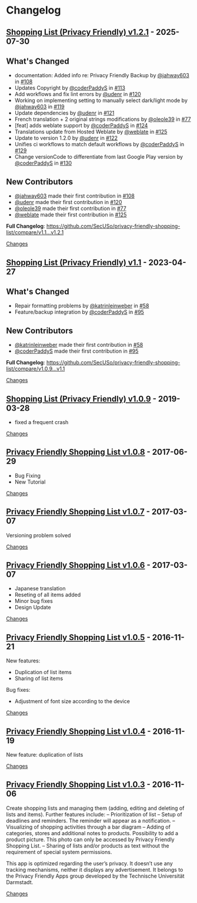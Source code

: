 # Changelog

<a id="v1.2.1"></a>
## [Shopping List (Privacy Friendly) v1.2.1](https://github.com/SecUSo/privacy-friendly-shopping-list/releases/tag/v1.2.1) - 2025-07-30

## What's Changed
* documentation: Added info re: Privacy Friendly Backup by [@jahway603](https://github.com/jahway603) in [#108](https://github.com/SecUSo/privacy-friendly-shopping-list/pull/108)
* Updates Copyright by [@coderPaddyS](https://github.com/coderPaddyS) in [#113](https://github.com/SecUSo/privacy-friendly-shopping-list/pull/113)
* Add workflows and fix lint errors by [@udenr](https://github.com/udenr) in [#120](https://github.com/SecUSo/privacy-friendly-shopping-list/pull/120)
* Working on implementing setting to manually select dark/light mode by [@jahway603](https://github.com/jahway603) in [#119](https://github.com/SecUSo/privacy-friendly-shopping-list/pull/119)
* Update dependencies by [@udenr](https://github.com/udenr) in [#121](https://github.com/SecUSo/privacy-friendly-shopping-list/pull/121)
* French translation + 2 original strings modifications  by [@oleole39](https://github.com/oleole39) in [#77](https://github.com/SecUSo/privacy-friendly-shopping-list/pull/77)
* [feat] adds weblate support by [@coderPaddyS](https://github.com/coderPaddyS) in [#124](https://github.com/SecUSo/privacy-friendly-shopping-list/pull/124)
* Translations update from Hosted Weblate by [@weblate](https://github.com/weblate) in [#125](https://github.com/SecUSo/privacy-friendly-shopping-list/pull/125)
* Update to version 1.2.0 by [@udenr](https://github.com/udenr) in [#122](https://github.com/SecUSo/privacy-friendly-shopping-list/pull/122)
* Unifies ci workflows to match default workflows by [@coderPaddyS](https://github.com/coderPaddyS) in [#129](https://github.com/SecUSo/privacy-friendly-shopping-list/pull/129)
* Change versionCode to differentiate from last Google Play version by [@coderPaddyS](https://github.com/coderPaddyS) in [#130](https://github.com/SecUSo/privacy-friendly-shopping-list/pull/130)

## New Contributors
* [@jahway603](https://github.com/jahway603) made their first contribution in [#108](https://github.com/SecUSo/privacy-friendly-shopping-list/pull/108)
* [@udenr](https://github.com/udenr) made their first contribution in [#120](https://github.com/SecUSo/privacy-friendly-shopping-list/pull/120)
* [@oleole39](https://github.com/oleole39) made their first contribution in [#77](https://github.com/SecUSo/privacy-friendly-shopping-list/pull/77)
* [@weblate](https://github.com/weblate) made their first contribution in [#125](https://github.com/SecUSo/privacy-friendly-shopping-list/pull/125)

**Full Changelog**: https://github.com/SecUSo/privacy-friendly-shopping-list/compare/v1.1...v1.2.1

[Changes][v1.2.1]


<a id="v1.1"></a>
## [Shopping List (Privacy Friendly) v1.1](https://github.com/SecUSo/privacy-friendly-shopping-list/releases/tag/v1.1) - 2023-04-27

## What's Changed
* Repair formatting problems by [@katrinleinweber](https://github.com/katrinleinweber) in [#58](https://github.com/SecUSo/privacy-friendly-shopping-list/pull/58)
* Feature/backup integration by [@coderPaddyS](https://github.com/coderPaddyS) in [#95](https://github.com/SecUSo/privacy-friendly-shopping-list/pull/95)

## New Contributors
* [@katrinleinweber](https://github.com/katrinleinweber) made their first contribution in [#58](https://github.com/SecUSo/privacy-friendly-shopping-list/pull/58)
* [@coderPaddyS](https://github.com/coderPaddyS) made their first contribution in [#95](https://github.com/SecUSo/privacy-friendly-shopping-list/pull/95)

**Full Changelog**: https://github.com/SecUSo/privacy-friendly-shopping-list/compare/v1.0.9...v1.1

[Changes][v1.1]


<a id="v1.0.9"></a>
## [Shopping List (Privacy Friendly) v1.0.9](https://github.com/SecUSo/privacy-friendly-shopping-list/releases/tag/v1.0.9) - 2019-03-28

- fixed a frequent crash

[Changes][v1.0.9]


<a id="v1.0.8"></a>
## [Privacy Friendly Shopping List v1.0.8](https://github.com/SecUSo/privacy-friendly-shopping-list/releases/tag/v1.0.8) - 2017-06-29

- Bug Fixing
- New Tutorial

[Changes][v1.0.8]


<a id="v1.0.7"></a>
## [Privacy Friendly Shopping List v1.0.7](https://github.com/SecUSo/privacy-friendly-shopping-list/releases/tag/v1.0.7) - 2017-03-07

Versioning problem solved

[Changes][v1.0.7]


<a id="v1.0.6"></a>
## [Privacy Friendly Shopping List v1.0.6](https://github.com/SecUSo/privacy-friendly-shopping-list/releases/tag/v1.0.6) - 2017-03-07

- Japanese translation
- Reseting of all items added
- Minor bug fixes
- Design Update


[Changes][v1.0.6]


<a id="v1.0.5"></a>
## [Privacy Friendly Shopping List v1.0.5](https://github.com/SecUSo/privacy-friendly-shopping-list/releases/tag/v1.0.5) - 2016-11-21

New features:
- Duplication of list items
- Sharing of list items

Bug fixes:
- Adjustment of font size according to the device


[Changes][v1.0.5]


<a id="v1.0.4"></a>
## [Privacy Friendly Shopping List v1.0.4](https://github.com/SecUSo/privacy-friendly-shopping-list/releases/tag/v1.0.4) - 2016-11-19

New feature: duplication of lists


[Changes][v1.0.4]


<a id="v1.0.3"></a>
## [Privacy Friendly Shopping List v1.0.3](https://github.com/SecUSo/privacy-friendly-shopping-list/releases/tag/v1.0.3) - 2016-11-06

Create shopping lists and managing them (adding, editing and deleting of lists and items).
Further features include:
– Prioritization of list
– Setup of deadlines and reminders. The reminder will appear as a notification.
– Visualizing of shopping activities through a bar diagram
– Adding of categories, stores and additional notes to products. Possibility to add a product picture. This photo can only be accessed by Privacy Friendly Shopping List.
– Sharing of lists and/or products as text without the requirement of special system permissions.

This app is optimized regarding the user’s privacy. It doesn’t use any tracking mechanisms, neither it displays any advertisement. It belongs to the Privacy Friendly Apps group developed by the Technische Universität Darmstadt.


[Changes][v1.0.3]


[v1.2.1]: https://github.com/SecUSo/privacy-friendly-shopping-list/compare/v1.1...v1.2.1
[v1.1]: https://github.com/SecUSo/privacy-friendly-shopping-list/compare/v1.0.9...v1.1
[v1.0.9]: https://github.com/SecUSo/privacy-friendly-shopping-list/compare/v1.0.8...v1.0.9
[v1.0.8]: https://github.com/SecUSo/privacy-friendly-shopping-list/compare/v1.0.7...v1.0.8
[v1.0.7]: https://github.com/SecUSo/privacy-friendly-shopping-list/compare/v1.0.6...v1.0.7
[v1.0.6]: https://github.com/SecUSo/privacy-friendly-shopping-list/compare/v1.0.5...v1.0.6
[v1.0.5]: https://github.com/SecUSo/privacy-friendly-shopping-list/compare/v1.0.4...v1.0.5
[v1.0.4]: https://github.com/SecUSo/privacy-friendly-shopping-list/compare/v1.0.3...v1.0.4
[v1.0.3]: https://github.com/SecUSo/privacy-friendly-shopping-list/tree/v1.0.3

<!-- Generated by https://github.com/rhysd/changelog-from-release v3.9.0 -->
